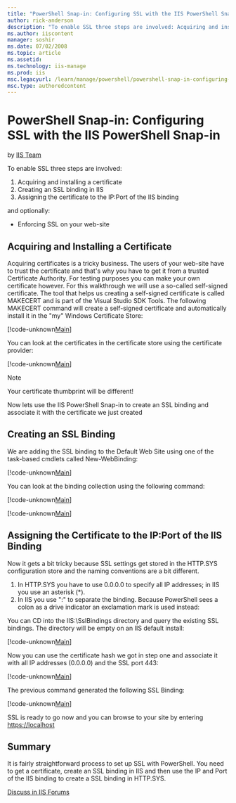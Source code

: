```yaml
---
title: "PowerShell Snap-in: Configuring SSL with the IIS PowerShell Snap-in | Microsoft Docs"
author: rick-anderson
description: "To enable SSL three steps are involved: Acquiring and installing a certificate Creating an SSL binding in IIS Assigning the certificate to the IP:Port of the..."
ms.author: iiscontent
manager: soshir
ms.date: 07/02/2008
ms.topic: article
ms.assetid: 
ms.technology: iis-manage
ms.prod: iis
msc.legacyurl: /learn/manage/powershell/powershell-snap-in-configuring-ssl-with-the-iis-powershell-snap-in
msc.type: authoredcontent
---
```

PowerShell Snap-in: Configuring SSL with the IIS PowerShell Snap-in
====================
by [IIS Team](https://twitter.com/inetsrv)

To enable SSL three steps are involved:

1. Acquiring and installing a certificate
2. Creating an SSL binding in IIS
3. Assigning the certificate to the IP:Port of the IIS binding

and optionally:

- Enforcing SSL on your web-site

## Acquiring and Installing a Certificate

Acquiring certificates is a tricky business. The users of your web-site have to trust the certificate and that's why you have to get it from a trusted Certificate Authority. For testing purposes you can make your own certificate however. For this walkthrough we will use a so-called self-signed certificate. The tool that helps us creating a self-signed certificate is called MAKECERT and is part of the Visual Studio SDK Tools. The following MAKECERT command will create a self-signed certificate and automatically install it in the "my" Windows Certificate Store:


[!code-unknown[Main](powershell-snap-in-configuring-ssl-with-the-iis-powershell-snap-in/samples/sample-127220-1.unknown)]


You can look at the certificates in the certificate store using the certificate provider:


[!code-unknown[Main](powershell-snap-in-configuring-ssl-with-the-iis-powershell-snap-in/samples/sample-127220-2.unknown)]


> [!NOTE]
> Your certificate thumbprint will be different!

Now lets use the IIS PowerShell Snap-in to create an SSL binding and associate it with the certificate we just created

## Creating an SSL Binding

We are adding the SSL binding to the Default Web Site using one of the task-based cmdlets called New-WebBinding:


[!code-unknown[Main](powershell-snap-in-configuring-ssl-with-the-iis-powershell-snap-in/samples/sample-127220-3.unknown)]

You can look at the binding collection using the following command: 

[!code-unknown[Main](powershell-snap-in-configuring-ssl-with-the-iis-powershell-snap-in/samples/sample-127220-4.unknown)]


[!code-unknown[Main](powershell-snap-in-configuring-ssl-with-the-iis-powershell-snap-in/samples/sample-127220-5.unknown)]


## Assigning the Certificate to the IP:Port of the IIS Binding

Now it gets a bit tricky because SSL settings get stored in the HTTP.SYS configuration store and the naming conventions are a bit different.

1. In HTTP.SYS you have to use 0.0.0.0 to specify all IP addresses; in IIS you use an asterisk (\*).
2. In IIS you use ":" to separate the binding. Because PowerShell sees a colon as a drive indicator an exclamation mark is used instead:

You can CD into the IIS:\SslBindings directory and query the existing SSL bindings. The directory will be empty on an IIS default install:


[!code-unknown[Main](powershell-snap-in-configuring-ssl-with-the-iis-powershell-snap-in/samples/sample-127220-6.unknown)]


Now you can use the certificate hash we got in step one and associate it with all IP addresses (0.0.0.0) and the SSL port 443:


[!code-unknown[Main](powershell-snap-in-configuring-ssl-with-the-iis-powershell-snap-in/samples/sample-127220-7.unknown)]


The previous command generated the following SSL Binding:


[!code-unknown[Main](powershell-snap-in-configuring-ssl-with-the-iis-powershell-snap-in/samples/sample-127220-8.unknown)]

SSL is ready to go now and you can browse to your site by entering [https://localhost](https://localhost/)

## Summary

It is fairly straightforward process to set up SSL with PowerShell. You need to get a certificate, create an SSL binding in IIS and then use the IP and Port of the IIS binding to create a SSL binding in HTTP.SYS.
  
  
[Discuss in IIS Forums](https://forums.iis.net/1151.aspx)